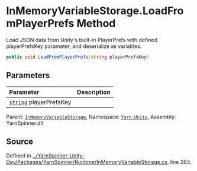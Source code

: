 # InMemoryVariableStorage.LoadFromPlayerPrefs Method

Load JSON data from Unity's built-in PlayerPrefs with defined playerPrefsKey parameter, and deserialize as variables.


```csharp
public void LoadFromPlayerPrefs(string playerPrefsKey)
```

## Parameters
|Parameter|Description|
|:---|:---|
|[`string`](https://docs.microsoft.com/dotnet/api/System.String) playerPrefsKey||


<div class="class-metadata">

Parent: [`InMemoryVariableStorage`](/api/csharp/yarn.unity/inmemoryvariablestorage.md), Namespace: [`Yarn.Unity`](/api/csharp/yarn.unity/README.md), Assembly: YarnSpinner.dll
</div>

## Source
Defined in [../YarnSpinner-Unity-Dev/Packages/YarnSpinner/Runtime/InMemoryVariableStorage.cs](https://github.com/YarnSpinnerTool/YarnSpinner-Unity//blob/develop/Runtime/InMemoryVariableStorage.cs#L263), line 263.
